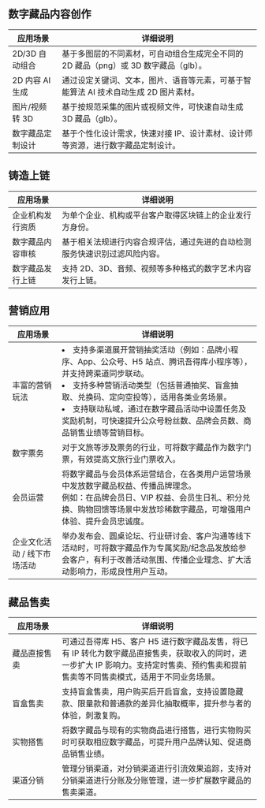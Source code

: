 ﻿<style>
table th:nth-of-type(1) {
width: 20%;        
}
</style>


## 数字藏品内容创作

| 应用场景 | 详细说明 | 
|---------|---------|
| 2D/3D 自动组合  | 基于多图层的不同素材，可自动组合生成完全不同的 2D 藏品（png）或 3D 数字藏品（glb）。|
| 2D 内容 AI 生成  | 通过设定关键词、文本，图片、语音等元素，可基于智能算法 AI 技术自动生成 2D 图片素材。 |
| 图片/视频转 3D | 基于按规范采集的图片或视频文件，可快速自动生成 3D 藏品（glb）。 |
| 数字藏品定制设计 | 基于个性化设计需求，快速对接 IP、设计素材、设计师等资源，进行数字藏品定制设计。 |


## 铸造上链

| 应用场景 | 详细说明 | 
|---------|---------|
| 企业机构发行资质 | 为单个企业、机构或平台客户取得区块链上的企业发行方身份。 | 
| 数字藏品内容审核 | 基于相关法规进行内容合规评估，通过先进的自动检测服务快速识别过滤风险内容。 |
| 数字藏品发行上链 | 支持 2D、3D、音频、视频等多种格式的数字艺术内容发行上链。 |



## 营销应用

| 应用场景 | 详细说明 | 
|---------|---------|
| 丰富的营销玩法 | <li>支持多渠道展开营销抽奖活动（例如：品牌小程序、App、公众号、H5 站点、腾讯吾得库小程序等），并支持跨渠道同步联动。</li><li>支持多种营销活动类型（包括普通抽奖、盲盒抽取、兑换码、定向空投等），适用各类业务场景。</li><li>支持联动私域，通过在数字藏品活动中设置任务及奖励机制，可快速提升公众号粉丝数、品牌会员数、商品销售业绩等营销目标。</li> |
| 数字票务 | 对于文旅等涉及票务的行业，可将数字藏品作为数字门票，有效提高文旅行业门票收入。|
| 会员运营 | 将数字藏品与会员体系运营结合，在各类用户运营场景中发放数字藏品权益、传播品牌理念。<br>例如：在品牌会员日、VIP 权益、会员生日礼、积分兑换、购物回馈等场景中发放珍稀数字藏品，可增强用户体验、提升会员忠诚度。 |
|  企业文化活动 / 线下市场活动 | 举办发布会、圆桌论坛、行业研讨会、客户沟通等线下活动时，可将数字藏品作为专属奖励/纪念品发放给参会客户，有利于改善活动氛围、传播企业理念、扩大活动影响力，形成良性用户互动。 |



## 藏品售卖

| 应用场景 | 详细说明 | 
|---------|---------|
| 藏品直接售卖 | 可通过吾得库 H5、客户 H5 进行数字藏品发售，将已有 IP 转化为数字藏品直接售卖，获取收入的同时，进一步扩大 IP 影响力。支持定时售卖、预约售卖和提前售卖等不同售卖模式，适用于不同业务场景。|
| 盲盒售卖 | 支持盲盒售卖，用户购买后开启盲盒，支持设置隐藏款、限量款和普通款的差异化抽取概率，提升参与者的体验，刺激复购。|
| 实物搭售 | 将数字藏品与现有的实物商品进行搭售，进行实物购买时可获取相应数字藏品，可提升用户品牌认知、促进商品销售业绩。 |
| 渠道分销 | 管理分销渠道，对分销渠道进行引流效果追踪，支持对分销渠道进行分账及分账管理，进一步扩展数字藏品的售卖渠道。|